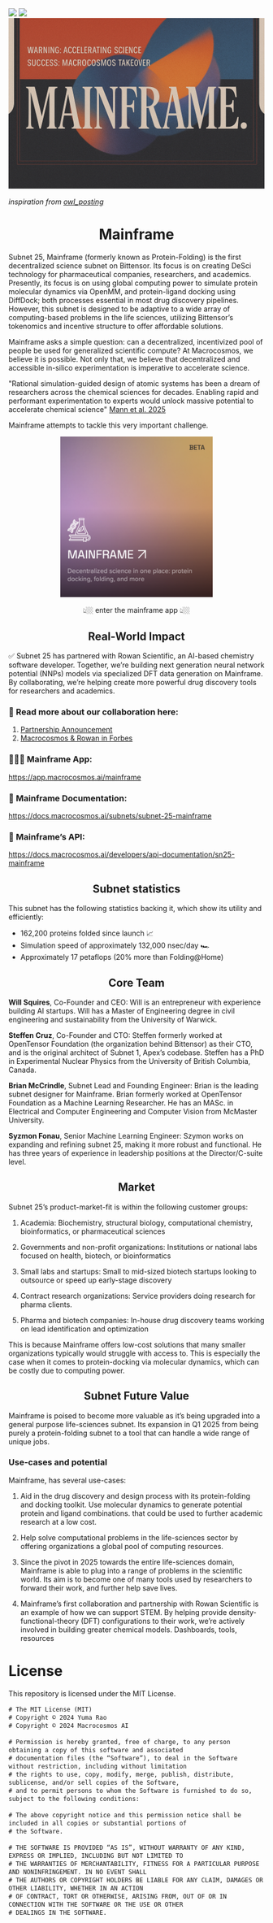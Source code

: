 <!-- <div align="center">
    <img src="./assets/macrocosmos-black.png" alt="Alt generative-folding-tao">
</div> -->

<picture>
    <source srcset="./assets/macrocosmos-white.png"  media="(prefers-color-scheme: dark)">
    <img src="macrocosmos-white.png">
</picture>

<picture>
    <source srcset="./assets/macrocosmos-black.png"  media="(prefers-color-scheme: light)">
    <img src="macrocosmos-black.png">
</picture>

<div align="center">

</div>


<div align="center">
    <img src="./assets/mainframe_official.png" alt="mainframe-official">
</div>

*inspiration from [owl_posting](https://x.com/owl_posting)*

<div align="center">

# Mainframe

</div>

Subnet 25, Mainframe (formerly known as Protein-Folding) is the first decentralized science subnet on Bittensor. Its focus is on creating DeSci technology for pharmaceutical companies, researchers, and academics. Presently, its focus is on using global computing power to simulate protein molecular dynamics via OpenMM, and protein-ligand docking using DiffDock; both processes essential in most drug discovery pipelines. However, this subnet is designed to be adaptive to a wide array of computing-based problems in the life sciences, utilizing Bittensor’s tokenomics and incentive structure to offer affordable solutions.

Mainframe asks a simple question: can a decentralized, incentivized pool of people be used for generalized scientific compute? At Macrocosmos, we believe it is possible. Not only that, we believe that decentralized and accessible in-silico experimentation is imperative to accelerate science.

"Rational simulation-guided design of atomic systems has been a dream of researchers across the chemical sciences for decades. Enabling rapid and performant experimentation to experts would unlock massive potential to accelerate chemical science" [Mann et al. 2025](https://rowansci.com/publications/egret-1-pretrained-neural-network-potentials)

Mainframe attempts to tackle this very important challenge. 



<div align="center">

<a href="https://app.macrocosmos.ai/mainframe">
  <img src="./assets/mainframe-link.png" alt="mainframe" width="300"/>
</a>

👆🏼 enter the mainframe app 👆🏼

</div>

<div align="center">

## Real-World Impact

</div>

✅ Subnet 25 has partnered with Rowan Scientific, an AI-based chemistry software developer. Together, we’re building next generation neural network potential (NNPs) models via specialized DFT data generation on Mainframe. By collaborating, we’re helping create more powerful drug discovery tools for researchers and academics. 

### 🤝 Read more about our collaboration here:
1. [Partnership Announcement](https://www.rowansci.com/blog/partnering-with-macrocosmos?utm_source=substack&utm_medium=email)
2. [Macrocosmos & Rowan in Forbes](https://www.forbes.com/sites/torconstantino/2025/05/14/this-decentralized-ai-could-revolutionize-drug-development/)

### 🧑🏻‍💻 Mainframe App: 
https://app.macrocosmos.ai/mainframe

### 📖 Mainframe Documentation: 
https://docs.macrocosmos.ai/subnets/subnet-25-mainframe 

### 👾 Mainframe’s API: 
https://docs.macrocosmos.ai/developers/api-documentation/sn25-mainframe 


<div align="center">

## Subnet statistics

</div>

This subnet has the following statistics backing it, which show its utility and efficiently:

- 162,200 proteins folded since launch 📈
- Simulation speed of approximately 132,000 nsec/day 🏎️
- Approximately 17 petaflops (20% more than Folding@Home)

<div align="center">

## Core Team

</div>

**Will Squires**, Co-Founder and CEO: Will is an entrepreneur with experience building AI startups. Will has a Master of Engineering degree in civil engineering and sustainability from the University of Warwick.

**Steffen Cruz**, Co-Founder and CTO: Steffen formerly worked at OpenTensor Foundation (the organization behind Bittensor) as their CTO, and is the original architect of Subnet 1, Apex’s codebase. Steffen has a PhD in Experimental Nuclear Physics from the University of British Columbia, Canada.

**Brian McCrindle**, Subnet Lead and Founding Engineer: Brian is the leading subnet designer for Mainframe. Brian formerly worked at OpenTensor Foundation as a Machine Learning Researcher. He has an MASc. in Electrical and Computer Engineering and Computer Vision from McMaster University.

**Syzmon Fonau**, Senior Machine Learning Engineer: Szymon works on expanding and refining subnet 25, making it more robust and functional. He has three years of experience in leadership positions at the Director/C-suite level.

<div align="center">

## Market

</div>

Subnet 25’s product-market-fit is within the following customer groups:

1. Academia: Biochemistry, structural biology, computational chemistry, bioinformatics, or pharmaceutical sciences

2. Governments and non-profit organizations: Institutions or national labs focused on health, biotech, or bioinformatics

3. Small labs and startups: Small to mid-sized biotech startups looking to outsource or speed up early-stage discovery

4. Contract research organizations: Service providers doing research for pharma clients.

5. Pharma and biotech companies: In-house drug discovery teams working on lead identification and optimization

This is because Mainframe offers low-cost solutions that many smaller organizations typically would struggle with access to. This is especially the case when it comes to protein-docking via molecular dynamics, which can be costly due to computing power.

<div align="center">

## Subnet Future Value

</div>

Mainframe is poised to become more valuable as it’s being upgraded into a general purpose life-sciences subnet. Its expansion in Q1 2025 from being purely a protein-folding subnet to a tool that can handle a wide range of unique jobs. 

### Use-cases and potential


Mainframe, has several use-cases:
1. Aid in the drug discovery and design process with its protein-folding and docking toolkit.
Use molecular dynamics to generate potential protein and ligand combinations. that could be used to further academic research at a low cost.

2. Help solve computational problems in the life-sciences sector by offering organizations a global pool of computing resources.

3. Since the pivot in 2025 towards the entire life-sciences domain, Mainframe is able to plug into a range of problems in the scientific world. Its aim is to become one of many tools used by researchers to forward their work, and further help save lives.

4. Mainframe’s first collaboration and partnership with Rowan Scientific is an example of how we can support STEM. By helping provide density-functional-theory (DFT) configurations to their work, we’re actively involved in building greater chemical models.
Dashboards, tools, resources



# License

This repository is licensed under the MIT License.
```text
# The MIT License (MIT)
# Copyright © 2024 Yuma Rao
# Copyright © 2024 Macrocosmos AI

# Permission is hereby granted, free of charge, to any person obtaining a copy of this software and associated
# documentation files (the “Software”), to deal in the Software without restriction, including without limitation
# the rights to use, copy, modify, merge, publish, distribute, sublicense, and/or sell copies of the Software,
# and to permit persons to whom the Software is furnished to do so, subject to the following conditions:

# The above copyright notice and this permission notice shall be included in all copies or substantial portions of
# the Software.

# THE SOFTWARE IS PROVIDED “AS IS”, WITHOUT WARRANTY OF ANY KIND, EXPRESS OR IMPLIED, INCLUDING BUT NOT LIMITED TO
# THE WARRANTIES OF MERCHANTABILITY, FITNESS FOR A PARTICULAR PURPOSE AND NONINFRINGEMENT. IN NO EVENT SHALL
# THE AUTHORS OR COPYRIGHT HOLDERS BE LIABLE FOR ANY CLAIM, DAMAGES OR OTHER LIABILITY, WHETHER IN AN ACTION
# OF CONTRACT, TORT OR OTHERWISE, ARISING FROM, OUT OF OR IN CONNECTION WITH THE SOFTWARE OR THE USE OR OTHER
# DEALINGS IN THE SOFTWARE.
```
